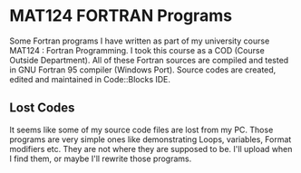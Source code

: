 # MAT124 FORTRAN Programs
Some Fortran programs I have written as part of my university course MAT124 : Fortran Programming. I took this course as a COD (Course Outside Department). All of these Fortran sources are compiled and tested in GNU Fortran 95 compiler (Windows Port). Source codes are created, edited and maintained in Code::Blocks IDE.
## Lost Codes
It seems like some of my source code files are lost from my PC. Those programs are very simple ones like demonstrating Loops, variables, Format modifiers etc. They are not where they are supposed to be. I'll upload when I find them, or maybe I'll rewrite those programs.
